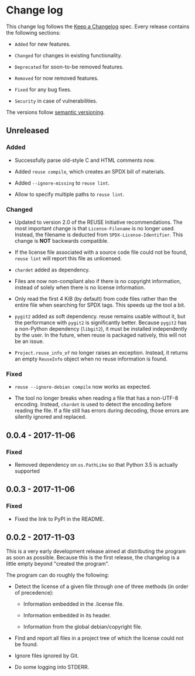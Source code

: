 # Change log

This change log follows the [Keep a Changelog](http://keepachangelog.com/) spec.
Every release contains the following sections:

- `Added` for new features.

- `Changed` for changes in existing functionality.

- `Deprecated` for soon-to-be removed features.

- `Removed` for now removed features.

- `Fixed` for any bug fixes.

- `Security` in case of vulnerabilities.

The versions follow [semantic versioning](https://semver.org).

## Unreleased

### Added

- Successfully parse old-style C and HTML comments now.

- Added `reuse compile`, which creates an SPDX bill of materials.

- Added ``--ignore-missing`` to `reuse lint`.

- Allow to specify multiple paths to ``reuse lint``.

### Changed

- Updated to version 2.0 of the REUSE Initiative recommendations.  The most
  important change is that ``License-Filename`` is no longer used.  Instead, the
  filename is deducted from ``SPDX-License-Identifier``.  This change is **NOT**
  backwards compatible.

- If the license file associated with a source code file could not be found,
  ``reuse lint`` will report this file as unlicensed.

- ``chardet`` added as dependency.

- Files are now non-compliant also if there is no copyright information, instead
  of solely when there is no license information.

- Only read the first 4 KiB (by default) from code files rather than the entire
  file when searching for SPDX tags.  This speeds up the tool a bit.

- ``pygit2`` added as soft dependency.  reuse remains usable without it, but the
  performance with ``pygit2`` is significantly better.  Because ``pygit2``
  has a non-Python dependency (``libgit2``), it must be installed independently
  by the user.  In the future, when reuse is packaged natively, this will not be
  an issue.

- ``Project.reuse_info_of`` no longer raises an exception.  Instead, it returns
  an empty ``ReuseInfo`` object when no reuse information is found.

### Fixed

- ``reuse --ignore-debian compile`` now works as expected.

- The tool no longer breaks when reading a file that has a non-UTF-8 encoding.
  Instead, ``chardet`` is used to detect the encoding before reading the file.
  If a file still has errors during decoding, those errors are silently ignored
  and replaced.

## 0.0.4 - 2017-11-06

### Fixed

- Removed dependency on ``os.PathLike`` so that Python 3.5 is actually supported

## 0.0.3 - 2017-11-06

### Fixed

- Fixed the link to PyPI in the README.

## 0.0.2 - 2017-11-03

This is a very early development release aimed at distributing the program as
soon as possible.  Because this is the first release, the changelog is a little
empty beyond "created the program".

The program can do roughly the following:

- Detect the license of a given file through one of three methods (in order of
  precedence):

  - Information embedded in the .license file.

  - Information embedded in its header.

  - Information from the global debian/copyright file.

- Find and report all files in a project tree of which the license could not be
  found.

- Ignore files ignored by Git.

- Do some logging into STDERR.
